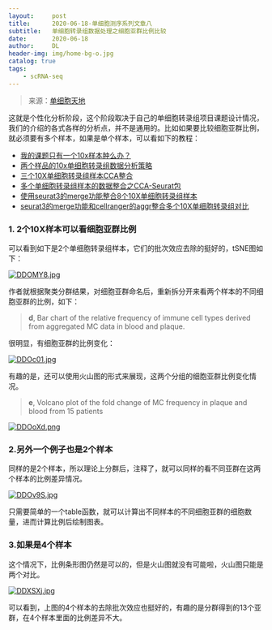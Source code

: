 ```yaml
---
layout:     post
title:      2020-06-18-单细胞测序系列文章八
subtitle:   单细胞转录组数据处理之细胞亚群比例比较
date:       2020-06-18
author:     DL
header-img: img/home-bg-o.jpg
catalog: true
tags:
    - scRNA-seq
---
```


> 来源：[单细胞天地](https://mp.weixin.qq.com/s/WXgT1I9UJHS6GtaHsAZqWw)

这就是个性化分析阶段，这个阶段取决于自己的单细胞转录组项目课题设计情况，我们的介绍的各式各样的分析点，并不是通用的。比如如果要比较细胞亚群比例，就必须要有多个样本，如果是单个样本，可以看如下的教程：

- [我的课题只有一个10x样本肿么办？](https://mp.weixin.qq.com/s/E9IF6KTSq_OrwTxEUtoErg)
- [两个样品的10x单细胞转录组数据分析策略](https://mp.weixin.qq.com/s/E-M-HN3v-ebbRGqemd8ZyQ)
- [三个10X单细胞转录组样本CCA整合](https://mp.weixin.qq.com/s/8IJ5NjPzasMDHYFyqwZ22w)
- [多个单细胞转录组样本的数据整合之CCA-Seurat包](https://mp.weixin.qq.com/s/i4_kzuAkNZYnB_DfwS-Ppg)
- [使用seurat3的merge功能整合8个10X单细胞转录组样本](https://mp.weixin.qq.com/s/nHyijzvonEadXEiO9SCy8A)
- [seurat3的merge功能和cellranger的aggr整合多个10X单细胞转录组对比](https://mp.weixin.qq.com/s/2XoEsfnYibD4dKR6KmBUkQ)

### 1. 2个10X样本可以看细胞亚群比例

可以看到如下是2个单细胞转录组样本，它们的批次效应去除的挺好的，tSNE图如下：

[![DDOMY8.jpg](https://s3.ax1x.com/2020/11/27/DDOMY8.jpg)](https://imgchr.com/i/DDOMY8)

作者就根据聚类分群结果，对细胞亚群命名后，重新拆分开来看两个样本的不同细胞亚群的比例，如下：

> **d**, Bar chart of the relative frequency of immune cell types derived from aggregated MC data in blood and plaque.

很明显，有细胞亚群的比例变化：

[![DDOc01.jpg](https://s3.ax1x.com/2020/11/27/DDOc01.jpg)](https://imgchr.com/i/DDOc01)

有趣的是，还可以使用火山图的形式来展现，这两个分组的细胞亚群比例变化情况。

> **e**, Volcano plot of the fold change of MC frequency in plaque and blood from 15 patients

[![DDOoXd.png](https://s3.ax1x.com/2020/11/27/DDOoXd.png)](https://imgchr.com/i/DDOoXd)

### 2.另外一个例子也是2个样本

同样的是2个样本，所以理论上分群后，注释了，就可以同样的看不同亚群在这两个样本的比例差异情况。

[![DDOv9S.jpg](https://s3.ax1x.com/2020/11/27/DDOv9S.jpg)](https://imgchr.com/i/DDOv9S)

只需要简单的一个table函数，就可以计算出不同样本的不同细胞亚群的细胞数量，进而计算比例后绘制图表。

### 3.如果是4个样本

这个情况下，比例条形图仍然是可以的，但是火山图就没有可能啦，火山图只能是两个对比。

[![DDXSXj.jpg](https://s3.ax1x.com/2020/11/27/DDXSXj.jpg)](https://imgchr.com/i/DDXSXj)

可以看到，上图的4个样本的去除批次效应也挺好的，有趣的是分群得到的13个亚群，在4个样本里面的比例差异不大。
